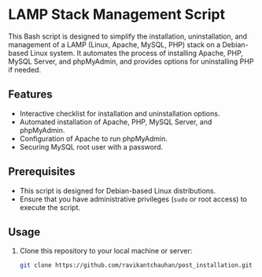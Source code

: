 # LAMP Stack Management Script

This Bash script is designed to simplify the installation, uninstallation, and management of a LAMP (Linux, Apache, MySQL, PHP) stack on a Debian-based Linux system. It automates the process of installing Apache, PHP, MySQL Server, and phpMyAdmin, and provides options for uninstalling PHP if needed.

## Features

- Interactive checklist for installation and uninstallation options.
- Automated installation of Apache, PHP, MySQL Server, and phpMyAdmin.
- Configuration of Apache to run phpMyAdmin.
- Securing MySQL root user with a password.

## Prerequisites

- This script is designed for Debian-based Linux distributions.
- Ensure that you have administrative privileges (`sudo` or root access) to execute the script.

## Usage

1. Clone this repository to your local machine or server:

   ```bash
   git clone https://github.com/ravikantchauhan/post_installation.git
